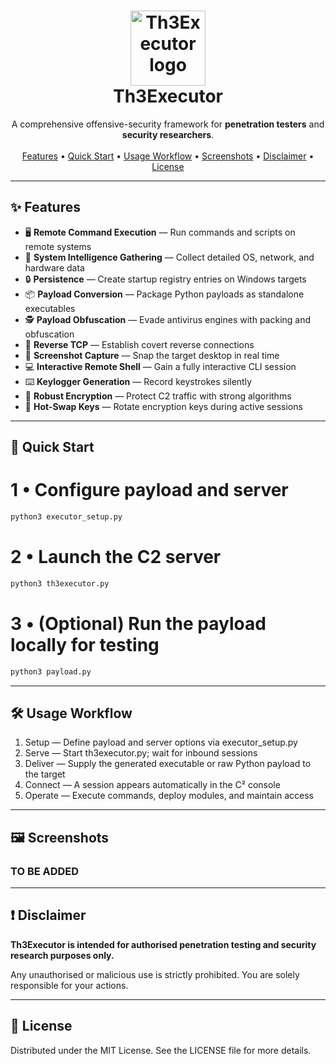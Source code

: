 <!-- README.md -->

<h1 align="center">
  <img src="https://blogger.googleusercontent.com/img/b/R29vZ2xl/AVvXsEiGDfWyb_D349gyXXS_i5BIVRWc0XVP85D0dOhd-1u9u3C6_qFrhVpsz0ASxbFjHREeF6WA2SGGDUaKTWgoKVCdVK5bms8XQ6JbqMM7H8xWkmmX_3eT3f6nzEeUoBBBHw5drpejI2I_qnWN-awunE3vAByF2y4tuatjdaRAGL1r5m7djsgnUVh0f8Pq/s728-rw-e365/rat-malware.png" width="120" alt="Th3Executor logo"><br/>
  Th3Executor
</h1>

<p align="center">
  A comprehensive offensive-security framework for <strong>penetration testers</strong> and <strong>security researchers</strong>.
  <br/><br/>
  <a href="#-features">Features</a> •
  <a href="#-quick-start">Quick Start</a> •
  <a href="#-usage-workflow">Usage Workflow</a> •
  <a href="#-screenshots">Screenshots</a> •
  <a href="#-disclaimer">Disclaimer</a> •
  <a href="#-license">License</a>
</p>

---

## ✨ Features

- 🖥️ **Remote Command Execution** — Run commands and scripts on remote systems  
- 📝 **System Intelligence Gathering** — Collect detailed OS, network, and hardware data  
- 🔒 **Persistence** — Create startup registry entries on Windows targets  
- 📦 **Payload Conversion** — Package Python payloads as standalone executables  
- 🕵️ **Payload Obfuscation** — Evade antivirus engines with packing and obfuscation  
- 🔄 **Reverse TCP** — Establish covert reverse connections  
- 📸 **Screenshot Capture** — Snap the target desktop in real time  
- 💻 **Interactive Remote Shell** — Gain a fully interactive CLI session  
- ⌨️ **Keylogger Generation** — Record keystrokes silently  
- 🔐 **Robust Encryption** — Protect C2 traffic with strong algorithms  
- 🔑 **Hot-Swap Keys** — Rotate encryption keys during active sessions  

---

## 🚀 Quick Start

# 1 • Configure payload and server
```bash
python3 executor_setup.py
```

# 2 • Launch the C2 server
```bash
python3 th3executor.py
```

# 3 • (Optional) Run the payload locally for testing
```bash
python3 payload.py
```

---

## 🛠️ Usage Workflow

1. Setup — Define payload and server options via executor_setup.py  
2. Serve — Start th3executor.py; wait for inbound sessions  
3. Deliver — Supply the generated executable or raw Python payload to the target  
4. Connect — A session appears automatically in the C² console  
5. Operate — Execute commands, deploy modules, and maintain access  

---

## 🖼️ Screenshots

### TO BE ADDED
<p align="center">
  <p></p>
</p>

---

## ❗ Disclaimer

**Th3Executor is intended for authorised penetration testing and security research purposes only.**

Any unauthorised or malicious use is strictly prohibited. You are solely responsible for your actions.

---

## 📄 License

Distributed under the MIT License. See the LICENSE file for more details.
